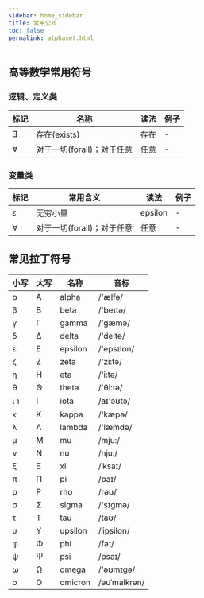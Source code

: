 ```yaml
---
sidebar: home_sidebar
title: 常用公式
toc: false
permalink: alphaset.html
---
```

## 高等数学常用符号

### 逻辑、定义类
| 标记   | 名称      | 读法         | 例子         |
| ------| -------- | ------------ |------------ |
|$\exists$|存在(exists)     | 存在|-|
|$\forall$|对于一切(forall)；对于任意  | 任意|-|

### 变量类
| 标记   | 常用含义      | 读法         | 例子         |
| ------| -------- | ------------ |------------ |
|$\varepsilon$|无穷小量     | epsilon|-|
|$\forall$|对于一切(forall)；对于任意  | 任意|-|


## 常见拉丁符号

| 小写   | 大写   | 名称      | 音标         |
| ------ | ------ | -------- | ------------ |
| α      | Α      | alpha    | /'ælfə/      |
| β      | Β      | beta     | /'beɪtə/     |
| γ      | Γ      | gamma    | /'gæmə/      |
| δ      | Δ      | delta    | /'deltə/     |
| ε      | Ε      | epsilon  | /'epsɪlɒn/   |
| ζ      | Ζ      | zeta     | /'zi:tə/     |
| η      | Η      | eta      | /'i:tə/      |
| θ      | Θ      | theta    | /'θi:tə/     |
| ι   ℩  |  Ι     | iota     | /aɪ'əʊtə/    |
| κ      | Κ      | kappa    | /'kæpə/      |
| λ      | Λ      | lambda   | /'læmdə/     |
| μ      | Μ      | mu       | /mju:/       |
| ν      | Ν      | nu       | /nju:/       |
| ξ      | Ξ      | xi       | /ˈksaɪ/      |
| π      | Π      | pi       | /paɪ/        |
| ρ      | Ρ      | rho      | /rəʊ/        |
| σ      | Σ      | sigma    | /'sɪɡmə/     |
| τ      | Τ      | tau      | /taʊ/        |
| υ      | Υ      | upsilon  | /ˈipsilon/   |
| φ      | Φ      | phi      | /faɪ/        |
| ψ      | Ψ      | psi      | /psaɪ/       |
| ω      | Ω      | omega    | /'əʊmɪɡə/    |
| ο      | Ο      | omicron  | /əuˈmaikrən/ |